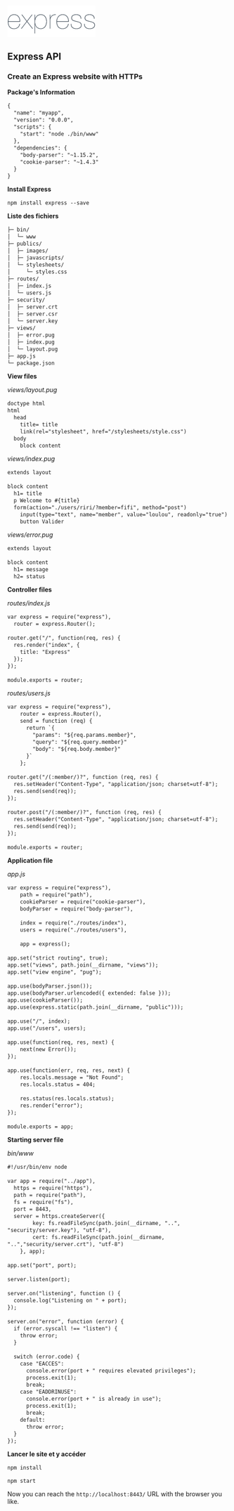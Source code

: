 <img class="logo" src="media/images/min/battles/expressjs.png" src="Express API">

<h2>Express API</h2>

<h3>Create an Express website with HTTPs</h3>

<p><strong>Package's Information</strong></p>

<pre><code class="lang-json">{
  "name": "myapp",
  "version": "0.0.0",
  "scripts": {
    "start": "node ./bin/www"
  },
  "dependencies": {
    "body-parser": "~1.15.2",
    "cookie-parser": "~1.4.3"
  }
}</code></pre>

<p><strong>Install Express</strong></p>

<pre><code class="lang-bash">npm install express --save</code></pre>

<p><strong>Liste des fichiers</strong></p>

<pre><code>├─ bin/
│  └─ www
├─ publics/
│  ├─ images/
│  ├─ javascripts/
│  └─ stylesheets/
│     └─ styles.css
├─ routes/
│  ├─ index.js
│  └─ users.js
├─ security/
│  ├─ server.crt
│  ├─ server.csr
│  └─ server.key
├─ views/
│  ├─ error.pug
│  ├─ index.pug
│  └─ layout.pug
├─ app.js
└─ package.json</code></pre>

<p><strong>View files</strong></p>

<p><em>views/layout.pug</em></p>

<pre><code class="lang-html">doctype html
html
  head
    title= title
    link(rel="stylesheet", href="/stylesheets/style.css")
  body
    block content</code></pre>

<p><em>views/index.pug</em></p>

<pre><code class="lang-html">extends layout

block content
  h1= title
  p Welcome to #{title}
  form(action="./users/riri/?member=fifi", method="post")
    input(type="text", name="member", value="loulou", readonly="true")
    button Valider</code></pre>

<p><em>views/error.pug</em></p>

<pre><code class="lang-html">extends layout

block content
  h1= message
  h2= status</code></pre>

<p><strong>Controller files</strong></p>

<p><em>routes/index.js</em></p>

<pre><code class="lang-html">var express = require("express"),
  router = express.Router();

router.get("/", function(req, res) {
  res.render("index", { 
    title: "Express"
  });
});

module.exports = router;</code></pre>

<p><em>routes/users.js</em></p>

<pre><code class="lang-html">var express = require("express"),
    router = express.Router(),
    send = function (req) {
      return `{
        "params": "${req.params.member}",
        "query": "${req.query.member}"
        "body": "${req.body.member}"
      }`
    };

router.get("/(:member/)?", function (req, res) {
  res.setHeader("Content-Type", "application/json; charset=utf-8");
  res.send(send(req));
});

router.post("/(:member/)?", function (req, res) {
  res.setHeader("Content-Type", "application/json; charset=utf-8");
  res.send(send(req));
});

module.exports = router;</code></pre>

<p><strong>Application file</strong></p>

<p><em>app.js</em></p>

<pre><code class="lang-html">var express = require("express"),
    path = require("path"),
    cookieParser = require("cookie-parser"),
    bodyParser = require("body-parser"),

    index = require("./routes/index"),
    users = require("./routes/users"),

    app = express();

app.set("strict routing", true);
app.set("views", path.join(__dirname, "views"));
app.set("view engine", "pug");

app.use(bodyParser.json());
app.use(bodyParser.urlencoded({ extended: false }));
app.use(cookieParser());
app.use(express.static(path.join(__dirname, "public")));

app.use("/", index);
app.use("/users", users);

app.use(function(req, res, next) {
    next(new Error());
});

app.use(function(err, req, res, next) {
    res.locals.message = "Not Found";
    res.locals.status = 404;

    res.status(res.locals.status);
    res.render("error");
});

module.exports = app;</code></pre>

<p><strong>Starting server file</strong></p>

<p><em>bin/www</em></p>

<pre><code class="lang-js">#!/usr/bin/env node

var app = require("../app"),
  https = require("https"),
  path = require("path"),
  fs = require("fs"),
  port = 8443,
  server = https.createServer({
        key: fs.readFileSync(path.join(__dirname, "..", "security/server.key"), "utf-8"),
        cert: fs.readFileSync(path.join(__dirname, "..","security/server.crt"), "utf-8")
    }, app);

app.set("port", port);

server.listen(port);

server.on("listening", function () {
  console.log("Listening on " + port);
});

server.on("error", function (error) {
  if (error.syscall !== "listen") {
    throw error;
  }

  switch (error.code) {
    case "EACCES":
      console.error(port + " requires elevated privileges");
      process.exit(1);
      break;
    case "EADDRINUSE":
      console.error(port + " is already in use");
      process.exit(1);
      break;
    default:
      throw error;
  }
});</code></pre>

<p><strong>Lancer le site et y accéder</strong></p>

<pre><code class="lang-bash">npm install</code></pre>

<pre><code class="lang-bash">npm start</code></pre>

<p>Now you can reach the <code>http://localhost:8443/</code> URL with the browser you like.</p>